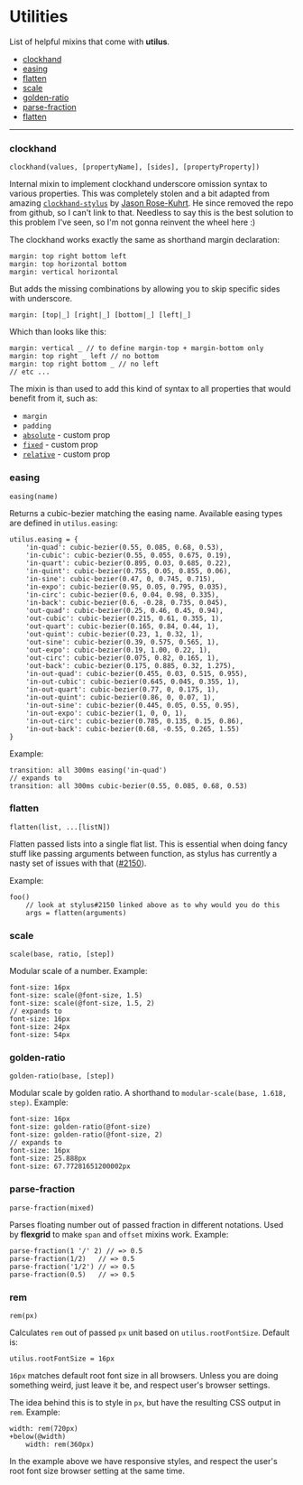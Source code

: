 # Utilities

List of helpful mixins that come with **utilus**.

- [clockhand](#clockhand)
- [easing](#easing)
- [flatten](#flatten)
- [scale](#scale)
- [golden-ratio](#golden-ratio)
- [parse-fraction](#parse-fraction)
- [flatten](#flatten)

---

### clockhand

```styl
clockhand(values, [propertyName], [sides], [propertyProperty])
```

Internal mixin to implement clockhand underscore omission syntax to various properties. This was completely stolen and a bit adapted from amazing [`clockhand-stylus`](https://www.npmjs.com/package/clockhand-stylus) by [Jason Rose-Kuhrt](https://github.com/jasonkuhrt). He since removed the repo from github, so I can't link to that. Needless to say this is the best solution to this problem I've seen, so I'm not gonna reinvent the wheel here :)

The clockhand works exactly the same as shorthand margin declaration:

```styl
margin: top right bottom left
margin: top horizontal bottom
margin: vertical horizontal
```

But adds the missing combinations by allowing you to skip specific sides with underscore.

```styl
margin: [top|_] [right|_] [bottom|_] [left|_]
```

Which than looks like this:

```styl
margin: vertical _ // to define margin-top + margin-bottom only
margin: top right _ left // no bottom
margin: top right bottom _ // no left
// etc ...
```

The mixin is than used to add this kind of syntax to all properties that would benefit from it, such as:

- `margin`
- `padding`
- [`absolute`](extensions.md#absolutefixedrelative) - custom prop
- [`fixed`](extensions.md#absolutefixedrelative) - custom prop
- [`relative`](extensions.md#absolutefixedrelative) - custom prop

### easing

```styl
easing(name)
```

Returns a cubic-bezier matching the easing name. Available easing types are defined in `utilus.easing`:

```styl
utilus.easing = {
	'in-quad': cubic-bezier(0.55, 0.085, 0.68, 0.53),
	'in-cubic': cubic-bezier(0.55, 0.055, 0.675, 0.19),
	'in-quart': cubic-bezier(0.895, 0.03, 0.685, 0.22),
	'in-quint': cubic-bezier(0.755, 0.05, 0.855, 0.06),
	'in-sine': cubic-bezier(0.47, 0, 0.745, 0.715),
	'in-expo': cubic-bezier(0.95, 0.05, 0.795, 0.035),
	'in-circ': cubic-bezier(0.6, 0.04, 0.98, 0.335),
	'in-back': cubic-bezier(0.6, -0.28, 0.735, 0.045),
	'out-quad': cubic-bezier(0.25, 0.46, 0.45, 0.94),
	'out-cubic': cubic-bezier(0.215, 0.61, 0.355, 1),
	'out-quart': cubic-bezier(0.165, 0.84, 0.44, 1),
	'out-quint': cubic-bezier(0.23, 1, 0.32, 1),
	'out-sine': cubic-bezier(0.39, 0.575, 0.565, 1),
	'out-expo': cubic-bezier(0.19, 1.00, 0.22, 1),
	'out-circ': cubic-bezier(0.075, 0.82, 0.165, 1),
	'out-back': cubic-bezier(0.175, 0.885, 0.32, 1.275),
	'in-out-quad': cubic-bezier(0.455, 0.03, 0.515, 0.955),
	'in-out-cubic': cubic-bezier(0.645, 0.045, 0.355, 1),
	'in-out-quart': cubic-bezier(0.77, 0, 0.175, 1),
	'in-out-quint': cubic-bezier(0.86, 0, 0.07, 1),
	'in-out-sine': cubic-bezier(0.445, 0.05, 0.55, 0.95),
	'in-out-expo': cubic-bezier(1, 0, 0, 1),
	'in-out-circ': cubic-bezier(0.785, 0.135, 0.15, 0.86),
	'in-out-back': cubic-bezier(0.68, -0.55, 0.265, 1.55)
}
```

Example:

```styl
transition: all 300ms easing('in-quad')
// expands to
transition: all 300ms cubic-bezier(0.55, 0.085, 0.68, 0.53)
```

### flatten

```styl
flatten(list, ...[listN])
```

Flatten passed lists into a single flat list. This is essential when doing fancy stuff like passing arguments between function, as stylus has currently a nasty set of issues with that ([#2150](https://github.com/stylus/stylus/issues/2150)).

Example:

```styl
foo()
	// look at stylus#2150 linked above as to why would you do this
	args = flatten(arguments)
```

### scale

```styl
scale(base, ratio, [step])
```

Modular scale of a number. Example:

```styl
font-size: 16px
font-size: scale(@font-size, 1.5)
font-size: scale(@font-size, 1.5, 2)
// expands to
font-size: 16px
font-size: 24px
font-size: 54px
```

### golden-ratio

```styl
golden-ratio(base, [step])
```

Modular scale by golden ratio. A shorthand to `modular-scale(base, 1.618, step)`. Example:

```styl
font-size: 16px
font-size: golden-ratio(@font-size)
font-size: golden-ratio(@font-size, 2)
// expands to
font-size: 16px
font-size: 25.888px
font-size: 67.77281651200002px
```

### parse-fraction

```styl
parse-fraction(mixed)
```

Parses floating number out of passed fraction in different notations. Used by **flexgrid** to make `span` and `offset` mixins work. Example:

```styl
parse-fraction(1 '/' 2) // => 0.5
parse-fraction(1/2)   // => 0.5
parse-fraction('1/2') // => 0.5
parse-fraction(0.5)   // => 0.5
```

### rem

```styl
rem(px)
```

Calculates `rem` out of passed `px` unit based on `utilus.rootFontSize`. Default is:

```styl
utilus.rootFontSize = 16px
```

`16px` matches default root font size in all browsers. Unless you are doing something weird, just leave it be, and respect user's browser settings.

The idea behind this is to style in `px`, but have the resulting CSS output in `rem`. Example:

```styl
width: rem(720px)
+below(@width)
	width: rem(360px)
```

In the example above we have responsive styles, and respect the user's root font size browser setting at the same time.